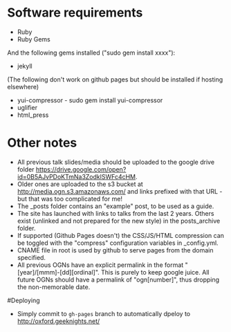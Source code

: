 # Software requirements

* Ruby
* Ruby Gems

And the following gems installed ("sudo gem install xxxx"):

* jekyll

(The following don't work on github pages but should be installed if hosting elsewhere)
* yui-compressor - sudo gem install yui-compressor
* uglifier
* html_press

# Other notes
* All previous talk slides/media should be uploaded to the google drive folder https://drive.google.com/open?id=0B5AJvPDoKTmNa3ZodklSWFc4cHM.
* Older ones are uploaded to the s3 bucket at http://media.ogn.s3.amazonaws.com/ and links prefixed with that URL - but that was too complicated for me!
* The _posts folder contains an "example" post, to be used as a guide.
* The site has launched with links to talks from the last 2 years. Others exist (unlinked and not prepared for the new style) in the posts_archive folder.
* If supported (Github Pages doesn't) the CSS/JS/HTML compression can be toggled with the "compress" configuration variables in _config.yml.
* CNAME file in root is used by github to serve pages from the domain specified.
* All previous OGNs have an explicit permalink in the format "[year]/[mmm]-[dd][ordinal]". This is purely to keep google juice. All future OGNs should have a permalink of "ogn[number]", thus dropping the non-memorable date.

#Deploying
* Simply commit to `gh-pages` branch to automatically dpeloy to http://oxford.geeknights.net/
